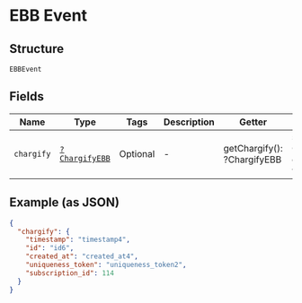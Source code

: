 
# EBB Event

## Structure

`EBBEvent`

## Fields

| Name | Type | Tags | Description | Getter | Setter |
|  --- | --- | --- | --- | --- | --- |
| `chargify` | [`?ChargifyEBB`](../../doc/models/chargify-ebb.md) | Optional | - | getChargify(): ?ChargifyEBB | setChargify(?ChargifyEBB chargify): void |

## Example (as JSON)

```json
{
  "chargify": {
    "timestamp": "timestamp4",
    "id": "id6",
    "created_at": "created_at4",
    "uniqueness_token": "uniqueness_token2",
    "subscription_id": 114
  }
}
```

